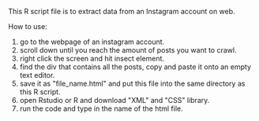 This R script file is to extract data from an Instagram account on web.

How to use:

1. go to the webpage of an instagram account.
2. scroll down until you reach the amount of posts you want to crawl.
3. right click the screen and hit insect element.
4. find the div that contains all the posts, copy and paste it onto an empty text editor.
5. save it as "file_name.html" and put this file into the same directory as this R script.
6. open Rstudio or R and download "XML" and "CSS" library.
7. run the code and type in the name of the html file.

